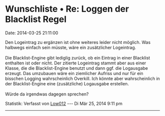 Wunschliste • Re: Loggen der Blacklist Regel
============================================

Date: 2014-03-25 21:11:00

Den Logeintrag zu ergänzen ist ohne weiteres leider nicht möglich. Was
halbwegs einfach sein müsste, wäre ein zusätzlicher Logeintrag.\
\
Die Blacklist-Engine gibt lediglig zurück, ob ein Eintrag in einer
Blacklist enthalten ist oder nicht. Der zitierte Logeintrag stammt aber
aus einer Klasse, die die Blacklist-Engine benutzt und dann ggf. die
Logausgabe erzeugt. Das umzubauen wäre ein ziemlicher Aufriss und nur
für ein bisschen Logging wahrscheinlich Overkill. Ich könnte aber
wahrscheinlich in der Blacklist-Engine eine (zusätzliche) Logausgabe
erstellen.\
\
Würde da irgendwas dagegen sprechen?

Statistik: Verfasst von
[Low012](http://forum.yacy-websuche.de/memberlist.php?mode=viewprofile&u=62)
--- Di Mär 25, 2014 9:11 pm

------------------------------------------------------------------------
